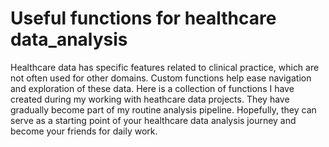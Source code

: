 # Useful functions for healthcare data_analysis

Healthcare data has specific features related to clinical practice, which are not often used for other domains. Custom functions help ease navigation and exploration of these data. Here is a collection of functions I have created during my working with heathcare data projects. They have gradually become part of my routine analysis pipeline. Hopefully, they can serve as a starting point of your healthcare data analysis journey and become your friends for daily work. 
